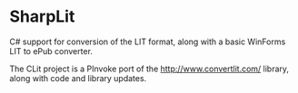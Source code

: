 # SharpLit

C# support for conversion of the LIT format, along with a basic WinForms LIT to ePub converter.

The CLit project is a PInvoke port of the http://www.convertlit.com/ library, along with code and library updates.
